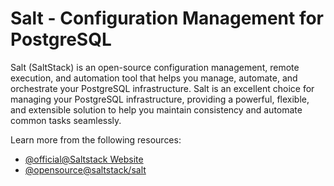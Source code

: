 # Salt - Configuration Management for PostgreSQL

Salt (SaltStack) is an open-source configuration management, remote execution, and automation tool that helps you manage, automate, and orchestrate your PostgreSQL infrastructure. Salt is an excellent choice for managing your PostgreSQL infrastructure, providing a powerful, flexible, and extensible solution to help you maintain consistency and automate common tasks seamlessly.

Learn more from the following resources:

- [@official@Saltstack Website](https://saltproject.io/index.html)
- [@opensource@saltstack/salt](https://github.com/saltstack/salt)